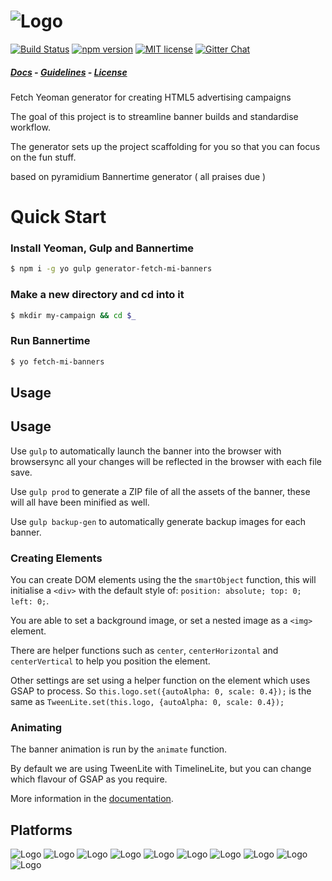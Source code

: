 # ![Logo](generators/app/templates/src/base/images/logo.png)

[![Build Status](https://travis-ci.org/bannertime/generator-bannertime.svg?branch=master)](https://travis-ci.org/bannertime/generator-bannertime)
[![npm version](http://img.shields.io/npm/v/generator-bannertime.svg?style=flat)](https://npmjs.org/package/generator-bannertime "View this project on npm")
[![MIT license](http://img.shields.io/badge/license-MIT-brightgreen.svg)](https://bannertime.github.io/license)
[![Gitter Chat](http://img.shields.io/badge/chat-online-brightgreen.svg)](https://bannertime.herokuapp.com)

##### [Docs](https://bannertime.github.io/) - [Guidelines](https://bannertime.github.io/guides/contributing) - [License](https://bannertime.github.io/license)

Fetch Yeoman generator for creating HTML5 advertising campaigns

The goal of this project is to streamline banner builds and standardise workflow.

The generator sets up the project scaffolding for you so that you can focus on the fun stuff.

based on pyramidium Bannertime generator ( all praises due )


# Quick Start

### Install Yeoman, Gulp and Bannertime

```bash
$ npm i -g yo gulp generator-fetch-mi-banners
```


### Make a new directory and cd into it

```bash
$ mkdir my-campaign && cd $_
```


### Run Bannertime

```bash
$ yo fetch-mi-banners
```


## Usage

## Usage

Use `gulp` to automatically launch the banner into the browser with browsersync all your changes will be reflected in the browser with each file save.

Use `gulp prod` to generate a ZIP file of all the assets of the banner, these will all have been minified as well.

Use `gulp backup-gen` to automatically generate backup images for each banner.

### Creating Elements

You can create DOM elements using the the `smartObject` function, this will initialise a `<div>` with the default style of: `position: absolute; top: 0; left: 0;`.

You are able to set a background image, or set a nested image as a `<img>` element.

There are helper functions such as `center`, `centerHorizontal` and `centerVertical` to help you position the element.

Other settings are set using a helper function on the element which uses GSAP to process. So `this.logo.set({autoAlpha: 0, scale: 0.4});` is the same as `TweenLite.set(this.logo, {autoAlpha: 0, scale: 0.4});`

### Animating

The banner animation is run by the `animate` function.

By default we are using TweenLite with TimelineLite, but you can change which flavour of GSAP as you require.

More information in the [documentation](https://bannertime.github.io/).


## Platforms

![Logo](assets/gulp.png)
![Logo](assets/browsersync.png)
![Logo](assets/sass.png)
![Logo](assets/doubleclick.png)
![Logo](assets/adform.png)
![Logo](assets/sizmek.png)
![Logo](assets/atlas.png)
![Logo](assets/flashtalking.jpg)
![Logo](assets/adwords.png)
![Logo](assets/yeoman.png)


